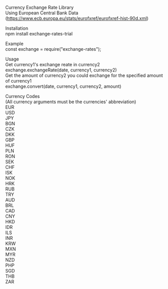Currency Exchange Rate Library    
Using European Central Bank Data (https://www.ecb.europa.eu/stats/eurofxref/eurofxref-hist-90d.xml)

Installation    
npm install exchange-rates-trial    

Example   
const exchange = require("exchange-rates");   

Usage   
Get currency1's exchange reate in currency2   
    exchange.exchangeRate(date, currency1, currency2)   
Get the amount of currency2 you could exchange for the specified amount of currency1         
    exchange.convert(date, currency1, currency2, amount)      

Currency Codes    
(All currency arguments must be the currencies' abbreviation)     
EUR     
USD       
JPY       
BGN       
CZK       
DKK       
GBP       
HUF       
PLN       
RON       
SEK       
CHF       
ISK       
NOK       
HRK       
RUB       
TRY       
AUD       
BRL       
CAD       
CNY       
HKD       
IDR       
ILS       
INR       
KRW       
MXN       
MYR       
NZD       
PHP       
SGD     
THB     
ZAR     
